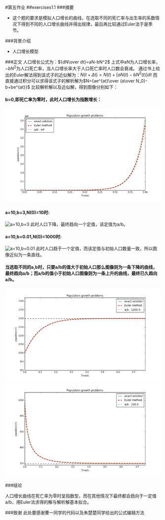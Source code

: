 ﻿#第五作业
##exercises1.1
###摘要
 -  这个题的要求是模拟人口增长的曲线，在选取不同的死亡率与出生率的系数情况下得到不同的人口增长曲线并得出规律，最后再比较通过Euler法于是季节。

###背景介绍
 -  人口增长模型

###正文
 人口增长公式为：${dN\over dt}=aN-bN^2$
 上式中aN为人口增长率，$-bN^2$为人口死亡率，当人口增长率大于人口死亡率时人口数会衰减。
通过书上给出的Euler解法得到该式子的近似解为：$N(t+\Delta t)=N(t)+[aN(t)-bN^2(t)]dt$
而直接通过积分可以求得该式子的解析解为$N={ae^{at}\over {a\over N_0}-b+be^{at}}$
比较解析解以及近似解，得到图像分别如下：

####  b=0,即死亡率为零时，此时人口增长为指数增长：
![b=0][1]

  
####  a=10,b=3,N(0)=10时:
![a=10,b=3][2]
此时人口下降，最终趋向一个定值，该定值为a/b。

####  a=10,b=0.01,N(0)=1000时:
![a=10,b=0.01][3]
此时人口趋于一个定值，而该定值与初始人口数量一致，所以图像近似为一条直线。

#### 当选取不同的a,b时，只要a/b的值大于初始人口那么图像则为一条下降的曲线，最终趋向a/b；而a/b的值小于初始人口图像则为一条上升的曲线，最终已久趋向a/b。
![a=12,b=0.01][4]
![a=10,b=0.05][5]

###结论

人口增长曲线在死亡率为零时呈指数型，而在其他情况下最终都会趋向于一定值a/b，用Euler法求得的解与解析解基本拟合。

###致谢
此处要感谢曹一同学的代码以及朱楚楚同学给出的公式编辑方法


  [1]: https://github.com/Gailpig/computationalphysics_N2013301020123/blob/master/b=0.png
  [2]: https://github.com/Gailpig/computationalphysics_N2013301020123/blob/master/a=10%EF%BC%8Cb=3.png
  [3]: https://github.com/Gailpig/computationalphysics_N2013301020123/blob/master/a=10%EF%BC%8Cb=0.01.png
  [4]: https://github.com/Gailpig/computationalphysics_N2013301020123/blob/master/a=12,b=0.01.png
  [5]: https://github.com/Gailpig/computationalphysics_N2013301020123/blob/master/a=10,b=0.05.png

